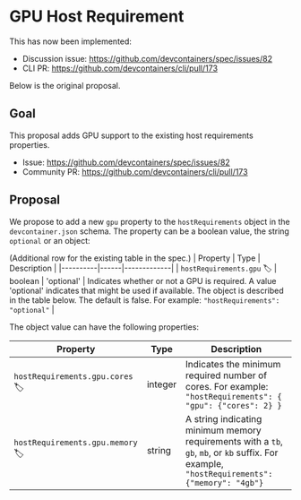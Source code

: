 # GPU Host Requirement

This has now been implemented:
* Discussion issue: https://github.com/devcontainers/spec/issues/82
* CLI PR: https://github.com/devcontainers/cli/pull/173

Below is the original proposal.

## Goal

This proposal adds GPU support to the existing host requirements properties.
- Issue: https://github.com/devcontainers/spec/issues/82
- Community PR: https://github.com/devcontainers/cli/pull/173

## Proposal

We propose to add a new `gpu` property to the `hostRequirements` object in the `devcontainer.json` schema. The property can be a boolean value, the string `optional` or an object:

(Additional row for the existing table in the spec.)
| Property | Type | Description |
|----------|------|-------------|
| `hostRequirements.gpu` 🏷️ | boolean \| 'optional' | Indicates whether or not a GPU is required. A value 'optional' indicates that might be used if available. The object is described in the table below. The default is false. For example: `"hostRequirements": "optional"` |

The object value can have the following properties:

| Property | Type | Description |
|----------|------|-------------|
| `hostRequirements.gpu.cores` 🏷️ | integer | Indicates the minimum required number of cores. For example: `"hostRequirements": { "gpu": {"cores": 2} }` |
| `hostRequirements.gpu.memory` 🏷️ | string |  A string indicating minimum memory requirements with a `tb`, `gb`, `mb`, or `kb` suffix. For example, `"hostRequirements": {"memory": "4gb"}` |
